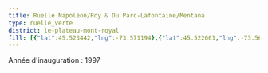 ```yaml
---
title: Ruelle Napoléon/Roy & Du Parc-Lafontaine/Mentana
type: ruelle_verte
district: le-plateau-mont-royal
fill: [{"lat":45.523442,"lng":-73.571194},{"lat":45.522661,"lng":-73.569474}]
---
```


Année d'inauguration : 1997